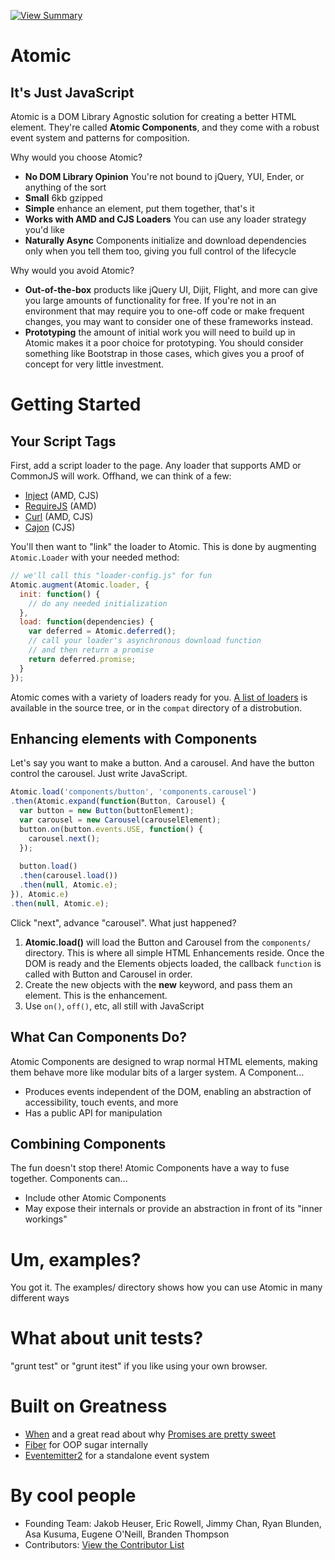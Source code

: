 [![View Summary](https://travis-ci.org/Jakobo/atomic.png)](http://travis-ci.org/#!/Jakobo/atomic/branches)

# Atomic
## It's Just JavaScript

Atomic is a DOM Library Agnostic solution for creating a better HTML element. They're called **Atomic Components**, and they come with a robust event system and patterns for composition.

Why would you choose Atomic?
* **No DOM Library Opinion** You're not bound to jQuery, YUI, Ender, or anything of the sort
* **Small** 6kb gzipped
* **Simple** enhance an element, put them together, that's it
* **Works with AMD and CJS Loaders** You can use any loader strategy you'd like
* **Naturally Async** Components initialize and download dependencies only when you tell them too, giving you full control of the lifecycle

Why would you avoid Atomic?
* **Out-of-the-box** products like jQuery UI, Dijit, Flight, and more can give you large amounts of functionality for free. If you're not in an environment that may require you to one-off code or make frequent changes, you may want to consider one of these frameworks instead.
* **Prototyping** the amount of initial work you will need to build up in Atomic makes it a poor choice for prototyping. You should consider something like Bootstrap in those cases, which gives you a proof of concept for very little investment.

# Getting Started
## Your Script Tags

First, add a script loader to the page. Any loader that supports AMD or CommonJS will work. Offhand, we can think of a few:

* [Inject](http://www.injectjs.com) (AMD, CJS)
* [RequireJS](http://www.requirejs.org) (AMD)
* [Curl](https://github.com/cujojs/curl) (AMD, CJS)
* [Cajon](https://github.com/requirejs/cajon) (CJS)

You'll then want to "link" the loader to Atomic. This is done by augmenting `Atomic.Loader` with your needed method:

```js
// we'll call this "loader-config.js" for fun
Atomic.augment(Atomic.loader, {
  init: function() {
    // do any needed initialization
  },
  load: function(dependencies) {
    var deferred = Atomic.deferred();
    // call your loader's asynchronous download function
    // and then return a promise
    return deferred.promise;
  }
});
````

Atomic comes with a variety of loaders ready for you. [A list of loaders](./tree/master/src/compat/loaders) is available in the source tree, or in the `compat` directory of a distrobution.

## Enhancing elements with Components

Let's say you want to make a button. And a carousel. And have the button control the carousel. Just write JavaScript.

```js
Atomic.load('components/button', 'components.carousel')
.then(Atomic.expand(function(Button, Carousel) {
  var button = new Button(buttonElement);
  var carousel = new Carousel(carouselElement);
  button.on(button.events.USE, function() {
    carousel.next();
  });
  
  button.load()
  .then(carousel.load())
  .then(null, Atomic.e);
}), Atomic.e)
.then(null, Atomic.e);
```

Click "next", advance "carousel". What just happened?

1. **Atomic.load()** will load the Button and Carousel from the `components/` directory. This is where all simple HTML Enhancements reside. Once the DOM is ready and the Elements objects loaded, the callback `function` is called with Button and Carousel in order.
2. Create the new objects with the **new** keyword, and pass them an element. This is the enhancement.
3. Use `on()`, `off()`, etc, all still with JavaScript

## What Can Components Do?

Atomic Components are designed to wrap normal HTML elements, making them behave more like modular bits of a larger system. A Component...

* Produces events independent of the DOM, enabling an abstraction of accessibility, touch events, and more
* Has a public API for manipulation

## Combining Components

The fun doesn't stop there! Atomic Components have a way to fuse together. Components can...

* Include other Atomic Components
* May expose their internals or provide an abstraction in front of its "inner workings"

# Um, examples?
You got it. The examples/ directory shows how you can use Atomic in many different ways

# What about unit tests?
"grunt test" or "grunt itest" if you like using your own browser.

# Built on Greatness
* [When](https://github.com/cujojs/when) and a great read about why [Promises are pretty sweet](https://gist.github.com/domenic/3889970)
* [Fiber](https://github.com/linkedin/Fiber) for OOP sugar internally
* [Eventemitter2](https://github.com/hij1nx/EventEmitter2) for a standalone event system

# By cool people
* Founding Team: Jakob Heuser, Eric Rowell, Jimmy Chan, Ryan Blunden, Asa Kusuma, Eugene O'Neill, Branden Thompson
* Contributors: [View the Contributor List](https://github.com/Jakobo/atomic/contributors)
